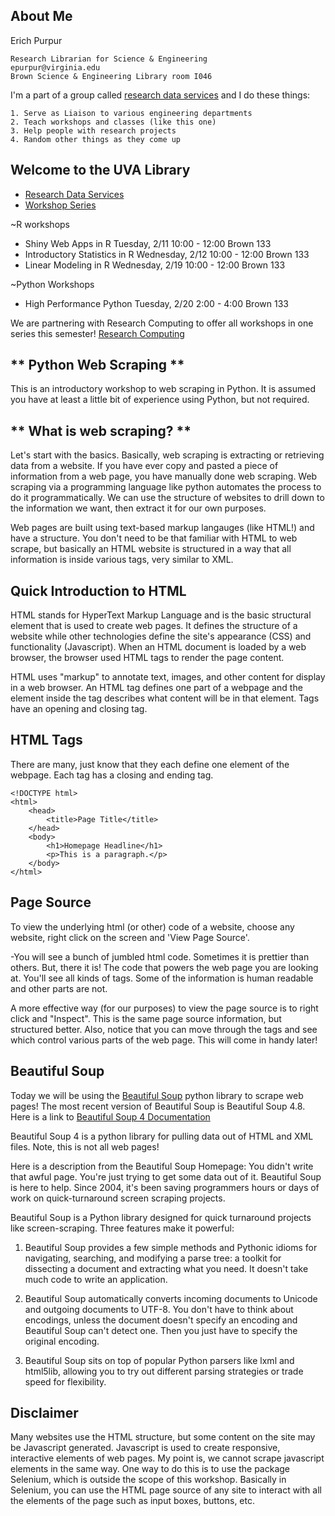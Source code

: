 ## **About Me**

Erich Purpur

    Research Librarian for Science & Engineering
    epurpur@virginia.edu
    Brown Science & Engineering Library room I046


I'm a part of a group called [research data services](https://data.library.virginia.edu/) and I do these things:
    
    1. Serve as Liaison to various engineering departments
    2. Teach workshops and classes (like this one)
    3. Help people with research projects
    4. Random other things as they come up

## Welcome to the UVA Library
* [Research Data Services](https://data.library.virginia.edu/)
* [Workshop Series](https://data.library.virginia.edu/training/)

~R workshops
  * Shiny Web Apps in R                                      Tuesday,   2/11     10:00 - 12:00 Brown 133
  * Introductory Statistics in R                             Wednesday, 2/12     10:00 - 12:00 Brown 133
  * Linear Modeling in R                                     Wednesday, 2/19     10:00 - 12:00 Brown 133
  
~Python Workshops
  * High Performance Python                                  Tuesday,   2/20     2:00 - 4:00   Brown 133


We are partnering with Research Computing to offer all workshops in one series this semester!
[Research Computing](https://www.rc.virginia.edu/)

## ** Python Web Scraping ** 
This is an introductory workshop to web scraping in Python. It is assumed you have at least a little bit of experience using Python, but not required. 

## ** What is web scraping? **
Let's start with the basics. Basically, web scraping is extracting or retrieving data from a website. If you have ever copy and pasted a piece of information from a web page, you have manually done web scraping. Web scraping via a programming language like python automates the process to do it programmatically. We can use the structure of websites to drill down to the information we want, then extract it for our own purposes. 

Web pages are built using text-based markup langauges (like HTML!) and have a structure. You don't need to be that familiar with HTML to web scrape, but basically an HTML website is structured in a way that all information is inside various tags, very similar to XML.  

## Quick Introduction to HTML
HTML stands for HyperText Markup Language and is the basic structural element that is used to create web pages. It defines the structure of a website while other technologies define the site's appearance (CSS) and functionality (Javascript). When an HTML document is loaded by a web browser, the browser used HTML tags to render the page content.

HTML uses "markup" to annotate text, images, and other content for display in a web browser. An HTML tag defines one part of a webpage and the element inside the tag describes what content will be in that element. Tags have an opening and closing tag.

## **HTML Tags**
There are many, just know that they each define one element of the webpage. Each tag has a closing and ending tag. 

    <!DOCTYPE html>
    <html>
        <head>
            <title>Page Title</title>
        </head>
        <body>
            <h1>Homepage Headline</h1>
            <p>This is a paragraph.</p>
        </body>
    </html>  

## **Page Source**
To view the underlying html (or other) code of a website, choose any website, right click on the screen and 'View Page Source'. 
    
-You will see a bunch of jumbled html code. Sometimes it is prettier than others. But, there it is! The code that powers the web page you are looking at. You'll see all kinds of tags. Some of the information is human readable and other parts are not. 

A more effective way (for our purposes) to view the page source is to right click and "Inspect". This is the same page source information, but structured better. Also, notice that you can move through the tags and see which control various parts of the web page. This will come in handy later!

## **Beautiful Soup**
Today we will be using the [Beautiful Soup](https://www.crummy.com/software/BeautifulSoup/) python library to scrape web pages! The most recent version of Beautiful Soup is Beautiful Soup 4.8. Here is a link to [Beautiful Soup 4 Documentation](https://www.crummy.com/software/BeautifulSoup/bs4/doc/)

Beautiful Soup 4 is a python library for pulling data out of HTML and XML files. Note, this is not all web pages!

Here is a description from the Beautiful Soup Homepage:
You didn't write that awful page. You're just trying to get some data out of it. Beautiful Soup is here to help. Since 2004, it's been saving programmers hours or days of work on quick-turnaround screen scraping projects.

Beautiful Soup is a Python library designed for quick turnaround projects like screen-scraping. Three features make it powerful:

1. Beautiful Soup provides a few simple methods and Pythonic idioms for navigating, searching, and modifying a parse tree: a toolkit for dissecting a document and extracting what you need. It doesn't take much code to write an application.

2. Beautiful Soup automatically converts incoming documents to Unicode and outgoing documents to UTF-8. You don't have to think about encodings, unless the document doesn't specify an encoding and Beautiful Soup can't detect one. Then you just have to specify the original encoding.

3. Beautiful Soup sits on top of popular Python parsers like lxml and html5lib, allowing you to try out different parsing strategies or trade speed for flexibility.


## **Disclaimer**

Many websites use the HTML structure, but some content on the site may be Javascript generated. Javascript is used to create 
responsive, interactive elements of web pages. My point is, we cannot scrape javascript elements in the same way. One way to 
do this is to use the package Selenium, which is outside the scope of this workshop. Basically in Selenium, you can use the 
HTML page source of any site to interact with all the elements of the page such as input boxes, buttons, etc. 



